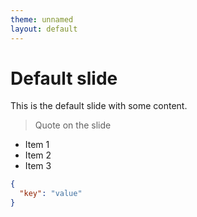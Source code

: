 ```yaml
---
theme: unnamed
layout: default
---
```


# Default slide

This is the default slide with some content.

> Quote on the slide

- Item 1
- Item 2
- Item 3

```json
{
  "key": "value"
}
```
